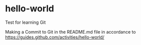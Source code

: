 # hello-world

Test for learning Git

Making a Commit to Git in the README.md file in accordance to https://guides.github.com/activities/hello-world/
